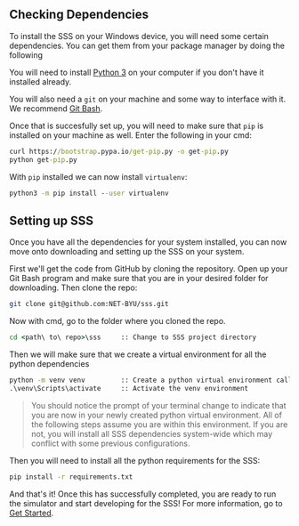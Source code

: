 ## Checking Dependencies

To install the SSS on your Windows device, you will need some certain dependencies. You can get them from your package manager by doing the following

You will need to install [Python 3](https://www.python.org/downloads/release/python-3106/) on your computer if you don't have it installed already.

You will also need a `git` on your machine and some way to interface with it. We recommend [Git Bash](https://gitforwindows.org/).

Once that is succesfully set up, you will need to make sure that `pip` is installed on your machine as well. Enter the following in your cmd:

```cmd
curl https://bootstrap.pypa.io/get-pip.py -o get-pip.py
python get-pip.py
```

With `pip` installed we can now install `virtualenv`:
```cmd
python3 -m pip install --user virtualenv
```

## Setting up SSS
Once you have all the dependencies for your system installed, you can now move onto downloading and setting up the SSS on your system. 

First we'll get the code from GitHub by cloning the repository. Open up your Git Bash program and make sure that you are in your desired folder for downloading. Then clone the repo:

```bash
git clone git@github.com:NET-BYU/sss.git
```

Now with cmd, go to the folder where you cloned the repo.

```cmd
cd <path\ to\ repo>\sss     :: Change to SSS project directory
```

Then we will make sure that we create a virtual environment for all the python dependencies

```cmd
python -m venv venv         :: Create a python virtual environment called venv
.\venv\Scripts\activate     :: Activate the venv environment
```

>You should notice the prompt of your terminal change to indicate that you are now in your newly created python virtual environment. All of the following steps assume you are within this environment. If you are not, you will install all SSS dependencies system-wide which may conflict with some previous configurations.

Then you will need to install all the python requirements for the SSS:

```bash
pip install -r requirements.txt
```

And that's it! Once this has successfully completed, you are ready to run the simulator and start developing for the SSS! For more information, go to [Get Started](../Overview/Get%20started.md).